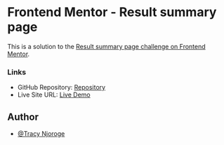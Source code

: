 # Frontend Mentor - Result summary page

This is a solution to the [Result summary page challenge on Frontend Mentor](https://www.frontendmentor.io/challenges/results-summary-component-CE_K6s0maV).

### Links

- GitHub Repository: [Repository](https://github.com/26TracyNjoroge/Frontend-Mentor/tree/main/results-summary-page)
- Live Site URL: [Live Demo](https://frontend-mentor-results-summary-page.vercel.app/)

## Author

- [@Tracy Njoroge](https://x.com/TracyNjoro90134)
